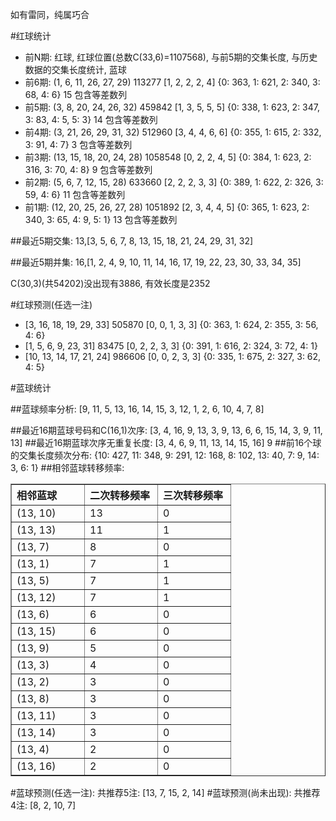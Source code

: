 <!-- 
.. title: 双色球2012119期(2012-10-09)数据分析报告
.. slug: slott-2012119-2012-10-09-report
.. date: 2012-10-10 08:00:00 UTC+08:00
.. tags: Lottery
.. link: 
.. description: 
.. type: text
-->

如有雷同，纯属巧合

<!-- TEASER_END-->

#红球统计

- 前N期: 红球, 红球位置(总数C(33,6)=1107568), 与前5期的交集长度, 与历史数据的交集长度统计, 蓝球
- 前6期: (1, 6, 11, 26, 27, 29) 113277 [1, 2, 2, 2, 4] {0: 363, 1: 621, 2: 340, 3: 68, 4: 6} 15 包含等差数列
- 前5期: (3, 8, 20, 24, 26, 32) 459842 [1, 3, 5, 5, 5] {0: 338, 1: 623, 2: 347, 3: 83, 4: 5, 5: 3} 14 包含等差数列
- 前4期: (3, 21, 26, 29, 31, 32) 512960 [3, 4, 4, 6, 6] {0: 355, 1: 615, 2: 332, 3: 91, 4: 7} 3 包含等差数列
- 前3期: (13, 15, 18, 20, 24, 28) 1058548 [0, 2, 2, 4, 5] {0: 384, 1: 623, 2: 316, 3: 70, 4: 8} 9 包含等差数列
- 前2期: (5, 6, 7, 12, 15, 28) 633660 [2, 2, 2, 3, 3] {0: 389, 1: 622, 2: 326, 3: 59, 4: 6} 11 包含等差数列
- 前1期: (12, 20, 25, 26, 27, 28) 1051892 [2, 3, 4, 4, 5] {0: 365, 1: 623, 2: 340, 3: 65, 4: 9, 5: 1} 13 包含等差数列

##最近5期交集:
13,[3, 5, 6, 7, 8, 13, 15, 18, 21, 24, 29, 31, 32]

##最近5期并集:
16,[1, 2, 4, 9, 10, 11, 14, 16, 17, 19, 22, 23, 30, 33, 34, 35]

C(30,3)(共54202)没出现有3886, 
有效长度是2352

#红球预测(任选一注)

- [3, 16, 18, 19, 29, 33] 505870 [0, 0, 1, 3, 3] {0: 363, 1: 624, 2: 355, 3: 56, 4: 6}
- [1, 5, 6, 9, 23, 31] 83475 [0, 2, 2, 3, 3] {0: 391, 1: 616, 2: 324, 3: 72, 4: 1}
- [10, 13, 14, 17, 21, 24] 986606 [0, 0, 2, 3, 3] {0: 335, 1: 675, 2: 327, 3: 62, 4: 5}

#蓝球统计

##蓝球频率分析:
[9, 11, 5, 13, 16, 14, 15, 3, 12, 1, 2, 6, 10, 4, 7, 8]

##最近16期蓝球号码和C(16,1)次序:
[3, 4, 16, 9, 13, 3, 9, 13, 6, 6, 15, 14, 3, 9, 11, 13]
##最近16期蓝球次序无重复长度:
[3, 4, 6, 9, 11, 13, 14, 15, 16] 9
##前16个球的交集长度频次分布:
{10: 427, 11: 348, 9: 291, 12: 168, 8: 102, 13: 40, 7: 9, 14: 3, 6: 1}
##相邻蓝球转移频率:
<table border="1" class="table table-striped dataframe">
  <thead>
    <tr style="text-align: left;">
      <th style="min-width: 100px;">相邻蓝球</th>
      <th style="min-width: 100px;">二次转移频率</th>
      <th style="min-width: 100px;">三次转移频率</th>
    </tr>
  </thead>
  <tbody>
    <tr>
      <td> (13, 10)</td>
      <td> 13</td>
      <td> 0</td>
    </tr>
    <tr>
      <td> (13, 13)</td>
      <td> 11</td>
      <td> 1</td>
    </tr>
    <tr>
      <td>  (13, 7)</td>
      <td>  8</td>
      <td> 0</td>
    </tr>
    <tr>
      <td>  (13, 1)</td>
      <td>  7</td>
      <td> 1</td>
    </tr>
    <tr>
      <td>  (13, 5)</td>
      <td>  7</td>
      <td> 1</td>
    </tr>
    <tr>
      <td> (13, 12)</td>
      <td>  7</td>
      <td> 1</td>
    </tr>
    <tr>
      <td>  (13, 6)</td>
      <td>  6</td>
      <td> 0</td>
    </tr>
    <tr>
      <td> (13, 15)</td>
      <td>  6</td>
      <td> 0</td>
    </tr>
    <tr>
      <td>  (13, 9)</td>
      <td>  5</td>
      <td> 0</td>
    </tr>
    <tr>
      <td>  (13, 3)</td>
      <td>  4</td>
      <td> 0</td>
    </tr>
    <tr>
      <td>  (13, 2)</td>
      <td>  3</td>
      <td> 0</td>
    </tr>
    <tr>
      <td>  (13, 8)</td>
      <td>  3</td>
      <td> 0</td>
    </tr>
    <tr>
      <td> (13, 11)</td>
      <td>  3</td>
      <td> 0</td>
    </tr>
    <tr>
      <td> (13, 14)</td>
      <td>  3</td>
      <td> 0</td>
    </tr>
    <tr>
      <td>  (13, 4)</td>
      <td>  2</td>
      <td> 0</td>
    </tr>
    <tr>
      <td> (13, 16)</td>
      <td>  2</td>
      <td> 0</td>
    </tr>
  </tbody>
</table>
#蓝球预测(任选一注):
共推荐5注: [13, 7, 15, 2, 14]
#蓝球预测(尚未出现):
共推荐4注: [8, 2, 10, 7]

